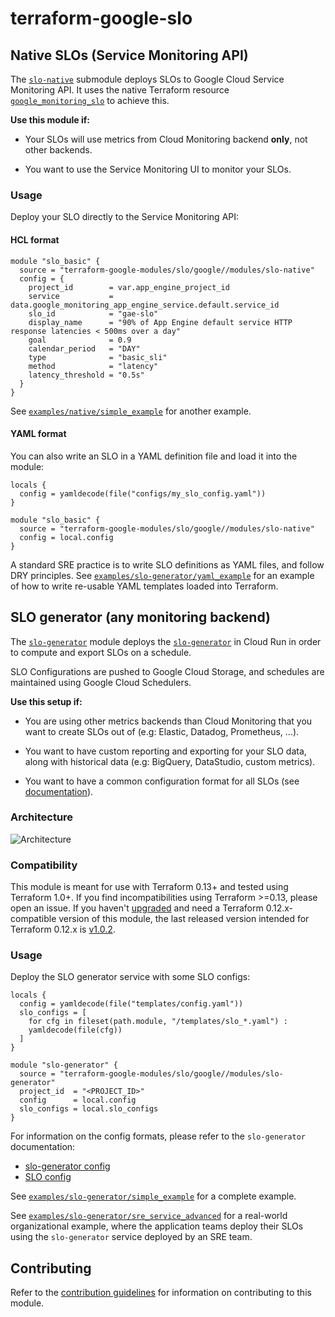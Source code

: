 # terraform-google-slo

## Native SLOs (Service Monitoring API)
The [`slo-native`](./modules/slo-native) submodule deploys SLOs to Google Cloud Service Monitoring API. It uses the native Terraform resource [`google_monitoring_slo`](https://www.terraform.io/docs/providers/google/r/monitoring_slo.html) to achieve this.

**Use this module if:**
- Your SLOs will use metrics from Cloud Monitoring backend **only**, not other backends.

- You want to use the Service Monitoring UI to monitor your SLOs.

### Usage
Deploy your SLO directly to the Service Monitoring API:

#### HCL format
```hcl
module "slo_basic" {
  source = "terraform-google-modules/slo/google//modules/slo-native"
  config = {
    project_id        = var.app_engine_project_id
    service           = data.google_monitoring_app_engine_service.default.service_id
    slo_id            = "gae-slo"
    display_name      = "90% of App Engine default service HTTP response latencies < 500ms over a day"
    goal              = 0.9
    calendar_period   = "DAY"
    type              = "basic_sli"
    method            = "latency"
    latency_threshold = "0.5s"
  }
}
```
See [`examples/native/simple_example`](./examples/native/simple_example) for another example.

#### YAML format
You can also write an SLO in a YAML definition file and load it into the module:
```hcl
locals {
  config = yamldecode(file("configs/my_slo_config.yaml"))
}

module "slo_basic" {
  source = "terraform-google-modules/slo/google//modules/slo-native"
  config = local.config
}
```
A standard SRE practice is to write SLO definitions as YAML files, and follow DRY principles. See [`examples/slo-generator/yaml_example`](./examples/native/yaml_example) for an example of how to write re-usable YAML templates loaded into Terraform.

## SLO generator (any monitoring backend)
The [`slo-generator`](./modules/slo-generator) module deploys the [`slo-generator`](https://github.com/google/slo-generator/blob/master/README.md)
in Cloud Run in order to compute and export SLOs on a schedule.

SLO Configurations are pushed to Google Cloud Storage, and schedules are maintained using Google Cloud Schedulers.

**Use this setup if:**
- You are using other metrics backends than Cloud Monitoring that you want to create SLOs out of (e.g: Elastic, Datadog, Prometheus, ...).

- You want to have custom reporting and exporting for your SLO data, along with historical data (e.g: BigQuery, DataStudio, custom metrics).

- You want to have a common configuration format for all SLOs (see [documentation](https://github.com/google/slo-generator/README.md)).

### Architecture

![Architecture](./arch.png)

### Compatibility
This module is meant for use with Terraform 0.13+ and tested using Terraform 1.0+. If you find incompatibilities using Terraform >=0.13, please open an issue.
 If you haven't
[upgraded](https://www.terraform.io/upgrade-guides/0-13.html) and need a Terraform
0.12.x-compatible version of this module, the last released version
intended for Terraform 0.12.x is [v1.0.2](https://registry.terraform.io/modules/terraform-google-modules/-slo/google/v1.0.2).

### Usage

Deploy the SLO generator service with some SLO configs:

```hcl
locals {
  config = yamldecode(file("templates/config.yaml"))
  slo_configs = [
    for cfg in fileset(path.module, "/templates/slo_*.yaml") :
    yamldecode(file(cfg))
  ]
}

module "slo-generator" {
  source = "terraform-google-modules/slo/google//modules/slo-generator"
  project_id  = "<PROJECT_ID>"
  config      = local.config
  slo_configs = local.slo_configs
}
```

For information on the config formats, please refer to the `slo-generator` documentation:
* [slo-generator config](https://github.com/google/slo-generator#shared-configuration)
* [SLO config](https://github.com/google/slo-generator#slo-configuration)

See [`examples/slo-generator/simple_example`](./examples/slo-generator/simple_example) for a complete example.

See [`examples/slo-generator/sre_service_advanced`](./examples/slo-generator/sre_service_advanced) for a real-world organizational example, where the application teams deploy their SLOs using the `slo-generator` service deployed by an SRE team.

## Contributing

Refer to the [contribution guidelines](./CONTRIBUTING.md) for
information on contributing to this module.

[terraform-provider-gcp]: https://www.terraform.io/docs/providers/google/index.html
[terraform]: https://www.terraform.io/downloads.html
